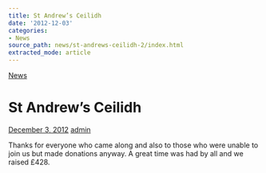 ```yaml
---
title: St Andrew’s Ceilidh
date: '2012-12-03'
categories:
- News
source_path: news/st-andrews-ceilidh-2/index.html
extracted_mode: article
---
```

[News](category/news/)

# St Andrew’s Ceilidh

[December 3, 2012](news/st-andrews-ceilidh-2/) [admin](author/admin/)

Thanks for everyone who came along and also to those who were unable to join us but made donations anyway. A great time was had by all and we raised £428.
